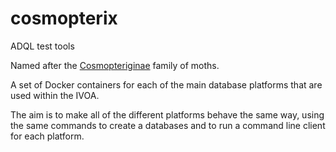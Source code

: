 # cosmopterix
ADQL test tools

Named after the <a href='http://ukmoths.org.uk/systematic-list/#Cosmopteriginae'>Cosmopteriginae</a> family of moths.

A set of Docker containers for each of the main database platforms that are used within the IVOA.

The aim is to make all of the different platforms behave the same way, using the same commands to create a databases and to run a command line client for each platform.
